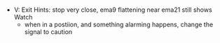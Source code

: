 # 
- V:
    Exit Hints: stop very close, ema9 flattening near ema21
    still shows Watch
    - when in a postiion, and something alarming happens, change the signal to caution
